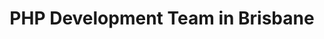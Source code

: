 ---
title: PHP Development Team in Brisbane
permalink: /landings/locations/brisbane/developer/php
technology: PHP
location: Brisbane
---